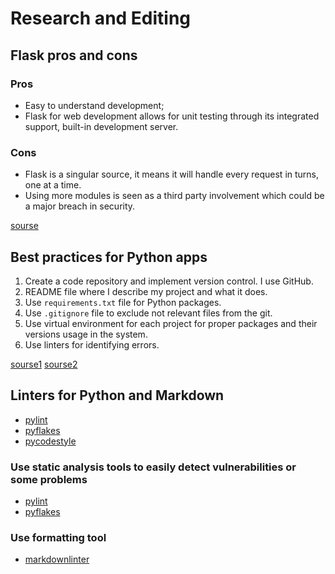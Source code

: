 # Research and Editing

## Flask pros and cons

### Pros

- Easy to understand development;
- Flask for web development allows for unit testing through its integrated support, built-in development server.

### Cons

- Flask is a singular source, it means it will handle every request in turns, one at a time.
- Using more modules is seen as a third party involvement which could be a major breach in security.

[sourse](https://dev.to/detimo/python-flask-pros-and-cons-1mlo)

## Best practices for Python apps

1. Create a code repository and implement version control. I use GitHub.
2. README file where I describe my project and what it does.
3. Use `requirements.txt` file for Python packages.
4. Use `.gitignore` file to exclude not relevant files from the git.
5. Use virtual environment for each project for proper packages and their versions usage in the system.
6. Use linters for identifying errors.

[sourse1](https://data-flair.training/blogs/python-best-practices/) [sourse2](https://towardsdatascience.com/5-python-best-practices-every-python-programmer-should-follow-3c92971ed370)

## Linters for Python and Markdown

- [pylint](https://pypi.org/project/pylint/)
- [pyflakes](https://github.com/PyCQA/pyflakes)
- [pycodestyle](https://github.com/PyCQA/pycodestyle)

### Use static analysis tools to easily detect vulnerabilities or some problems

- [pylint](https://pypi.org/project/pylint/)
- [pyflakes](https://github.com/PyCQA/pyflakes)

### Use formatting tool

- [markdownlinter](https://marketplace.visualstudio.com/items?itemName=DavidAnson.vscode-markdownlint)

